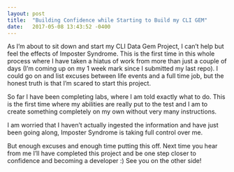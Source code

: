 ```yaml
---
layout: post
title:  "Building Confidence while Starting to Build my CLI GEM"
date:   2017-05-08 13:43:52 -0400
---
```



As I’m about to sit down and start my CLI Data Gem Project, I can’t help but feel the effects of Imposter Syndrome. This is the first time in this whole process where I have taken a hiatus of work from more than just a couple of days (I’m coming up on my 1 week mark since I submitted my last repo). I could go on and list excuses between life events and a full time job, but the honest truth is that I’m scared to start this project. 

So far I have been completing labs, where I am told exactly what to do. This is the first time where my abilities are really put to the test and I am to create something completely on my own without very many instructions.

I am worried that I haven’t actually ingested the information and have just been going along, Imposter Syndrome is taking full control over me. 

But enough excuses and enough time putting this off. Next time you hear from me I’ll have completed this project and be one step closer to confidence and becoming a developer :) See you on the other side!
